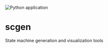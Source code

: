 ![Python application](https://github.com/alexis-boisserand/scgen/workflows/Python%20application/badge.svg)
# scgen
State machine generation and visualization tools
